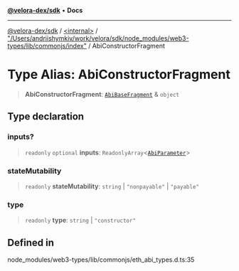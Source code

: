 [**@velora-dex/sdk**](../../../../README.md) • **Docs**

***

[@velora-dex/sdk](../../../../globals.md) / [\<internal\>](../../../README.md) / ["/Users/andriishymkiv/work/velora/sdk/node\_modules/web3-types/lib/commonjs/index"](../README.md) / AbiConstructorFragment

# Type Alias: AbiConstructorFragment

> **AbiConstructorFragment**: [`AbiBaseFragment`](AbiBaseFragment.md) & `object`

## Type declaration

### inputs?

> `readonly` `optional` **inputs**: `ReadonlyArray`\<[`AbiParameter`](AbiParameter.md)\>

### stateMutability

> `readonly` **stateMutability**: `string` \| `"nonpayable"` \| `"payable"`

### type

> `readonly` **type**: `string` \| `"constructor"`

## Defined in

node\_modules/web3-types/lib/commonjs/eth\_abi\_types.d.ts:35
